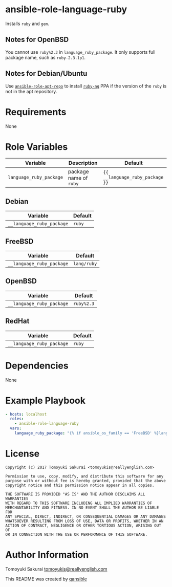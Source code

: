 # ansible-role-language-ruby

Installs `ruby` and `gem`.

## Notes for OpenBSD

You cannot use `ruby%2.3` in `language_ruby_package`. It only supports full
package name, such as `ruby-2.3.1p1`.

## Notes for Debian/Ubuntu

Use
[`ansible-role-apt-repo`](https://github.com/reallyenglish/ansible-role-apt-repo)
to install
[`ruby-ng`](https://launchpad.net/~brightbox/+archive/ubuntu/ruby-ng) PPA if
the version of the `ruby` is not in the apt repository.

# Requirements

None

# Role Variables

| Variable | Description | Default |
|----------|-------------|---------|
| `language_ruby_package` | package name of `ruby` | `{{ __language_ruby_package }}` |

## Debian

| Variable | Default |
|----------|---------|
| `__language_ruby_package` | `ruby` |

## FreeBSD

| Variable | Default |
|----------|---------|
| `__language_ruby_package` | `lang/ruby` |

## OpenBSD

| Variable | Default |
|----------|---------|
| `__language_ruby_package` | `ruby%2.3` |

## RedHat

| Variable | Default |
|----------|---------|
| `__language_ruby_package` | `ruby` |

# Dependencies

None

# Example Playbook

```yaml
- hosts: localhost
  roles:
    - ansible-role-language-ruby
  vars:
    language_ruby_package: "{% if ansible_os_family == 'FreeBSD' %}lang/ruby22{% elif ansible_os_family == 'OpenBSD' %}ruby-2.2.5p1{% elif ansible_os_family == 'Debian' and ansible_distribution_release == 'trusty' %}ruby2.0{% elif ansible_os_family == 'Debian' and ansible_distribution_release == 'xenial' %}ruby2.3{% elif ansible_os_family == 'RedHat' %}ruby{% endif %}"
```

# License

```
Copyright (c) 2017 Tomoyuki Sakurai <tomoyukis@reallyenglish.com>

Permission to use, copy, modify, and distribute this software for any
purpose with or without fee is hereby granted, provided that the above
copyright notice and this permission notice appear in all copies.

THE SOFTWARE IS PROVIDED "AS IS" AND THE AUTHOR DISCLAIMS ALL WARRANTIES
WITH REGARD TO THIS SOFTWARE INCLUDING ALL IMPLIED WARRANTIES OF
MERCHANTABILITY AND FITNESS. IN NO EVENT SHALL THE AUTHOR BE LIABLE FOR
ANY SPECIAL, DIRECT, INDIRECT, OR CONSEQUENTIAL DAMAGES OR ANY DAMAGES
WHATSOEVER RESULTING FROM LOSS OF USE, DATA OR PROFITS, WHETHER IN AN
ACTION OF CONTRACT, NEGLIGENCE OR OTHER TORTIOUS ACTION, ARISING OUT OF
OR IN CONNECTION WITH THE USE OR PERFORMANCE OF THIS SOFTWARE.
```

# Author Information

Tomoyuki Sakurai <tomoyukis@reallyenglish.com>

This README was created by [qansible](https://github.com/trombik/qansible)

